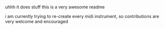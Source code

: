 uhhh it does stuff this is a very awesome readme

i am currently trying to re-create every midi instrument, so contributions are very welcome and encouraged
